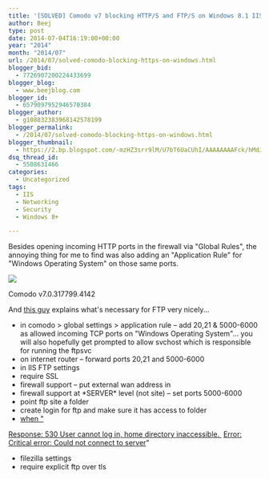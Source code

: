 ```yaml
---
title: '[SOLVED] Comodo v7 blocking HTTP/S and FTP/S on Windows 8.1 IIS 8.5'
author: Beej
type: post
date: 2014-07-04T16:19:00+00:00
year: "2014"
month: "2014/07"
url: /2014/07/solved-comodo-blocking-https-on-windows.html
blogger_bid:
  - 7726907200224433699
blogger_blog:
  - www.beejblog.com
blogger_id:
  - 6579097952946570384
blogger_author:
  - g108832383968142578199
blogger_permalink:
  - /2014/07/solved-comodo-blocking-https-on-windows.html
blogger_thumbnail:
  - https://2.bp.blogspot.com/-mzHZ3srr9lM/U7bT6UaCUhI/AAAAAAAAFck/hMdJRaFnIpM/s1600/7-4-2014+12-17-55+PM.jpg
dsq_thread_id:
  - 5508631466
categories:
  - Uncategorized
tags:
  - IIS
  - Networking
  - Security
  - Windows 8+

---
```

Besides opening incoming HTTP ports in the firewall via "Global Rules", the annoying thing for me to find was also adding an "Application Rule" for "Windows Operating System" on those same ports.

<a href="https://www.BeejBlog.com/wp-content/uploads/2014/07/7-4-2014-12-17-55-PM.jpg" imageanchor="1"><img border="0" src="https://www.BeejBlog.com/wp-content/uploads/2014/07/7-4-2014-12-17-55-PM.jpg" /></a>

Comodo v7.0.317799.4142

And [this guy][1] explains what's necessary for FTP very nicely...

  * in comodo > global settings > application rule &#8211; add 20,21 & 5000-6000 as allowed incoming TCP ports on "Windows Operating System"... you will also hopefully get prompted to allow svchost which is responsible for running the ftpsvc
  * on internet router &#8211; forward ports 20,21 and 5000-6000
  * in IIS FTP settings
  * require SSL
  * firewall support &#8211; put external wan address in&nbsp;
  * firewall support at \*SERVER\* level (not site) &#8211; set ports 5000-6000
  * point ftp site a folder
  * create login for ftp and make sure it has access to folder
  * <a href="https://manage.accuwebhosting.com/knowledgebase/941/FTP-Error-530-User-cannot-log-in-home-directory-inaccessible.html" target="_blank">when "</a>
<li style="display: inline !important;">
  <a href="https://manage.accuwebhosting.com/knowledgebase/941/FTP-Error-530-User-cannot-log-in-home-directory-inaccessible.html" target="_blank"></a><a href="https://manage.accuwebhosting.com/knowledgebase/941/FTP-Error-530-User-cannot-log-in-home-directory-inaccessible.html" target="_blank">Response: 530 User cannot log in, home directory inaccessible.&nbsp;</a>
</li>
<li style="display: inline !important;">
  <a href="https://manage.accuwebhosting.com/knowledgebase/941/FTP-Error-530-User-cannot-log-in-home-directory-inaccessible.html" target="_blank">Error: Critical error: Could not connect to server</a>"
</li>
<a href="https://manage.accuwebhosting.com/knowledgebase/941/FTP-Error-530-User-cannot-log-in-home-directory-inaccessible.html" target="_blank"><br /></a></ul> </ul> 

  * filezilla settings
  * require explicit ftp over tls</ul>

 [1]: https://grantcurell.com/2013/12/31/failed-to-retrieve-directory-listing-filezilla-connecting-to-iis-behind-nat/